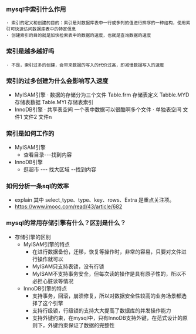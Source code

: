 ### mysql中索引什么作用
    · 索引的定义和创建的目的：索引是对数据库表中一行或多列的值进行排序的一种结构，使用索引可快速访问数据库表中的特定信息
    · 创建索引的目的就是加快检索表中的数据的速度，也就是查询数据的速度
### 索引是越多越好吗
    · 不是，索引过多的创建，会带来数据的写入的代价过高，即减慢数据写入的速度
### 索引的过多创建为什么会影响写入速度
* MyISAM引擎
    · 数据的存储分为三个文件 Table.frm 存储表定义 Tabble.MYD 存储表数据 Table.MYI 存储表索引
* InnoDB引擎
    · 共享表空间 一个表中数据可以很酷啊多个文件
    · 单独表空间 文件1 文件2 文件n
    
### 索引是如何工作的
* MyISAM引擎
    - 查看目录---找到内容
* InnoDB引擎
    - 逛超市 --- 找大区域 --找到内容

  


### 如何分析一条sql的效率
* explain 其中 select_type、type、key、rows、Extra 是重点关注项。
* https://www.imooc.com/read/43/article/682


### mysql的常用存储引擎有什么？区别是什么？
* 存储引擎的区别
    - MyISAM引擎的特点
        - 在进行数据备份，迁移，恢复等操作时，非常的容易，只要对文件进行操作就可以
        -  MyISAM只支持表锁，没有行锁
        -  MyISAM不支持事务安全，但每次读的操作是具有原子性的，所以不必担心脏读等情况
    - InnoDB引擎的特点
        - 支持事务，回滚，崩溃修复，所以对数据安全性较高的业务场景都选择了这个引擎
        - 支持行级锁，行级锁的支持大大提高了数据库的并发操作能力
        - 支持外键约束，在mysql中，只有InnoDB支持外键，在范式设计的原则下，外键约束保证了数据的完整性
        